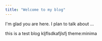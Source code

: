 ```yaml
---
title: "Welcome to my blog"
---
```


I'm glad you are here. I plan to talk about ...

this is a test blog
kljflsdkafjlsfj
theme:minima
